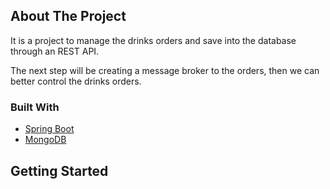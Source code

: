 <!-- ABOUT THE PROJECT -->
## About The Project
It is a project to manage the drinks orders and save into the database through an REST API.

The next step will be creating a message broker to the orders, then we can better control the drinks orders.

### Built With

* [Spring Boot](https://spring.io/projects/spring-boot)
* [MongoDB](https://www.mongodb.com/)

<!-- GETTING STARTED -->
## Getting Started


